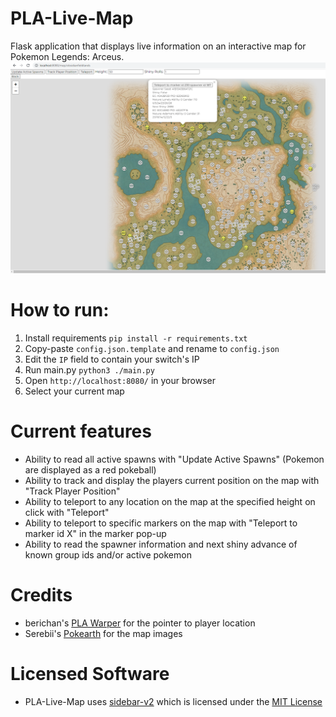 # PLA-Live-Map
Flask application that displays live information on an interactive map for Pokemon Legends: Arceus.
![](./Map_Screenshot.png)

# How to run:
1. Install requirements ``pip install -r requirements.txt``
2. Copy-paste ``config.json.template`` and rename to ``config.json``
3. Edit the ``IP`` field to contain your switch's IP
4. Run main.py ``python3 ./main.py``
5. Open ``http://localhost:8080/`` in your browser
6. Select your current map

# Current features
- Ability to read all active spawns with "Update Active Spawns" (Pokemon are displayed as a red pokeball)
- Ability to track and display the players current position on the map with "Track Player Position"
- Ability to teleport to any location on the map at the specified height on click with "Teleport"
- Ability to teleport to specific markers on the map with "Teleport to marker id X" in the marker pop-up
- Ability to read the spawner information and next shiny advance of known group ids and/or active pokemon

# Credits
- berichan's [PLA Warper](https://github.com/berichan/PLAWarper) for the pointer to player location
- Serebii's [Pokearth](https://www.serebii.net/pokearth/hisui/) for the map images

# Licensed Software
- PLA-Live-Map uses [sidebar-v2](https://github.com/Turbo87/sidebar-v2) which is licensed under the [MIT License](./static/sidebar-v2/LICENSE)